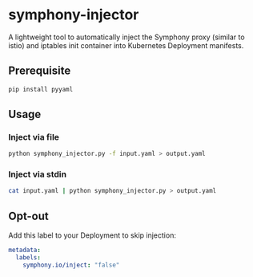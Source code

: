 # symphony-injector

A lightweight tool to automatically inject the Symphony proxy (similar to istio) and iptables init container into Kubernetes Deployment manifests.

## Prerequisite

```bash
pip install pyyaml
```

## Usage

### Inject via file

```bash
python symphony_injector.py -f input.yaml > output.yaml
```

### Inject via stdin

```bash
cat input.yaml | python symphony_injector.py > output.yaml
```

## Opt-out

Add this label to your Deployment to skip injection:

```yaml
metadata:
  labels:
    symphony.io/inject: "false"
```
